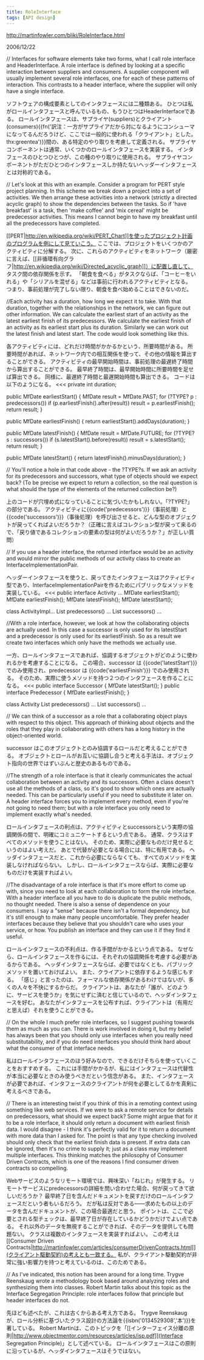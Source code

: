 ```yaml
---
title: RoleInterface
tags: [API design]
---
```


http://martinfowler.com/bliki/RoleInterface.html

2006/12/22

// Interfaces for software elements take two forms, what I call role interface and HeaderInterface. A role interface is defined by looking at a specific interaction between suppliers and consumers. A supplier component will usually implement several role interfaces, one for each of these patterns of interaction. This contrasts to a header interface, where the supplier will only have a single interface.

ソフトウェアの構成要素としてのインタフェースには二種類ある。
ひとつは私がロールインタフェースと呼んでいるもの、もうひとつはHeaderInterfaceである。
ロールインタフェースは、サプライヤ(suppliers)とクライアント(consumers){{fn('訳注：一方がサプライアだから対になるようにコンシューマになってるんだろうけど、ここでは一般的に使われる「クライアント」とした。thx:greentea')}}間の、ある特定のやり取りを考慮して定義される。
サプライヤコンポーネントは通常、いくつかのロールインタフェースを実装する。
インタフェースのひとつひとつが、この種のやり取りに使用される。
サプライヤコンポーネントがただひとつのインタフェースしか持たないヘッダーインタフェースとは対称的である。

// Let's look at this with an example. Consider a program for PERT style project planning. In this scheme we break down a project into a set of activities. We then arrange these activities into a network (strictly a directed acyclic graph) to show the dependencies between the tasks. So if 'have breakfast' is a task, then 'make coffee' and 'mix cereal' might be predecessor activities. This means I cannot begin to have my breakfast until all the predecessors have completed.

[[PERT|http://en.wikipedia.org/wiki/PERT_Chart]]を使ったプロジェクト計画のプログラムを例にして見ていこう。
ここでは、プロジェクトをいくつかのアクティビティに分解する。
次に、これらのアクティビティをネットワーク（厳密に言えば、[[非循環有向グラフ|http://en.wikipedia.org/wiki/Directed_acyclic_graph]]）に配置し直して、
タスク間の依存関係を示す。
「朝食を食べる」がタスクならば、「コーヒーをいれる」や「シリアルを混ぜる」などは事前に行われるアクティビティとなる。
つまり、事前処理が完了しない限り、朝食を食べ始めることはできないのだ。

//Each activity has a duration, how long we expect it to take. With that duration, together with the relationships in the network, we can figure out other information. We can calculate the earliest start of an activity as the latest earliest finish of its predecessors. We calculate the earliest finish of an activity as its earliest start plus its duration. Similarly we can work out the latest finish and latest start. The code would look something like this.

各アクティビティには、どれだけ時間がかかるかという、所要時間がある。
所要時間があれば、ネットワーク内での相互関係を使って、その他の情報を算出することができる。
アクティビティの最早開始時間は、事前処理の最遅終了時間から算出することができる。
最早終了時間は、最早開始時間に所要時間を足せば算出できる。
同様に、最遅終了時間と最遅開始時間も算出できる。
コードは以下のようになる。
<<<
  private int duration;

  public MfDate earliestStart() {
    MfDate result = MfDate.PAST;
    for (?TYPE? p : predecessors())
      if (p.earliestFinish().after(result))
        result = p.earliestFinish();
    return result;
  }

  public MfDate earliestFinish() {
    return earliestStart().addDays(duration);
  }

  public MfDate latestFinish() {
    MfDate result = MfDate.FUTURE;
    for (?TYPE? s : successors())
      if (s.latestStart().before(result))
        result = s.latestStart();
    return result;
  }

  public MfDate latestStart() {
    return latestFinish().minusDays(duration);
  }
>>>
// You'll notice a hole in that code above - the ?TYPE?s. If we ask an activity for its predecessors and successors, what type of objects should we expect back? (To be precise we expect to return a collection, so the real question is what should the type of the elements of the returned collection be?)

上のコードが穴埋め式になっていることに気づいたかもしれない。「?TYPE?」の部分である。
アクティビティに{{code('predecessors')}}（事前処理）と{{code('successors')}}（事後処理）を呼び出させると、どんな型のオブジェクトが戻ってくればよいだろうか？（正確に言えばコレクション型が戻って来るので、「戻り値であるコレクションの要素の型は何がよいだろうか？」が正しい質問）

// If you use a header interface, the returned interface would be an activity and would mirror the public methods of our activity class to create an InterfaceImplementationPair.

ヘッダーインタフェースを使うと、戻ってきたインタフェースはアクティビティ型であり、InterfaceImplementationPairを作るためにパブリックなメソッドを実装している。
<<<
 public interface Activity ...
   MfDate earliestStart();
   MfDate earliestFinish();
   MfDate latestFinish();
   MfDate latestStart();

 class ActivityImpl...
   List<Activity> predecessors() ...
   List<Activity> successors() ...
>>>
//With a role interface, however, we look at how the collaborating objects are actually used. In this case a successor is only used for its latestStart and a predecessor is only used for its earliestFinish. So as a result we create two interfaces which only have the methods we actually use.

一方、ロールインタフェースであれば、協調するオブジェクトがどのように使われるかを考慮することになる。
この場合、successor は {{code('latestStart')}} でのみ使用され、predecessor は {{code('earliestFinish')}} でのみ使用される。
そのため、実際に使うメソッドを持つ２つのインタフェースを作ることになる。
<<<
 public interface Successor {
   MfDate latestStart();
 }
 public interface Predecessor {
   MfDate earliestFinish();
 }

 class Activity
   List<Predecessor> predecessors() ...
   List<Successor> successors() ...
>>>
// We can think of a successor as a role that a collaborating object plays with respect to this object. This approach of thinking about objects and the roles that they play in collaborating with others has a long history in the object-oriented world.

successor はこのオブジェクトとのみ協調するロールだと考えることができる。
オブジェクトとロールがお互いに協調し合うと考える手法は、オブジェクト指向の世界ではずいぶんと歴史のあるものである。

//The strength of a role interface is that it clearly communicates the actual collaboration between an activity and its successors. Often a class doesn't use all the methods of a class, so it's good to show which ones are actually needed. This can be particularly useful if you need to substitute it later on. A header interface forces you to implement every method, even if you're not going to need them; but with a role interface you only need to implement exactly what's needed.

ロールインタフェースの利点は、アクティビティとsuccessorsという実際の協調関係の間で、明確にコミュニケートするという点である。
通常、クラスはすべてのメソッドを使うことはない。
そのため、実際に必要なものだけ見せるというのはよい考えだ。
あとで代替が必要となる場合には、特に有用である。
ヘッダインタフェースだと、これから必要にならなくても、すべてのメソッドを実装しなければならない。
しかし、ロールインタフェースならば、実際に必要なものだけを実装すればよい。

//The disadvantage of a role interface is that it's more effort to come up with, since you need to look at each collaboration to form the role interface. With a header interface all you have to do is duplicate the public methods, no thought needed. There is also a sense of dependence on your consumers. I say a "sense" because there isn't a formal dependency, but it's still enough to make many people uncomfortable. They prefer header interfaces because they believe that you shouldn't care who uses your service, or how. You publish an interface and they can use it if they find it useful.

ロールインタフェースの不利点は、作る手間がかかるという点である。
なぜなら、ロールインタフェースを作るには、それぞれの協調関係を考慮する必要があるからである。
ヘッダインタフェースならば、必要ではなくとも、パブリックメソッドを置いておけばよい。
また、クライアントに依存するような感じもする。
「感じ」と言ったのは、フォーマルな依存関係があるわけではないが、多くの人々を不快にするからだ。
クライアントは、あなたが「誰が、どのように、サービスを使うか」を気にせずに済むと信じているので、ヘッダインタフェースを好む。
あなたがインタフェースを公布すれば、クライアントは（有用だと思えば）それを使うことができる。

// On the whole I much prefer role interfaces, so I suggest pushing towards them as much as you can. There is work involved in doing it, but my belief has always been that you should only use interfaces when you really need substitutability, and if you do need interfaces you should think hard about what the consumer of that interface needs.

私はロールインタフェースのほう好みなので、できるだけそちらを使っていくことをおすすめする。
これには手間がかかるが、私にはインタフェースは代替性が本当に必要なときのみ使うべきだという信念がある。
また、インタフェースが必要であれば、インタフェースのクライアントが何を必要としてるかを真剣に考えるべきである。

// There is an interesting twist if you think of this in a remoting context using something like web services. If we were to ask a remote service for details on predecessors, what should we expect back? Some might argue that for it to be a role interface, it should only return a document with earliest finish data. I would disagree - I think it's perfectly valid for it to return a document with more data than I asked for. The point is that any type checking involved should only check that the earliest finish data is present. If extra data can be ignored, then it's no crime to supply it; just as a class may implement multiple interfaces. This thinking matches the philosophy of Consumer Driven Contracts, which is one of the reasons I find consumer driven contracts so compelling.

Webサービスのようなリモート環境では、興味深い「ねじれ」が発生する。
リモートサービスにpredecessorsの詳細を問い合わせた場合、何が戻ってきて欲しいだろうか？
最早終了日を含んだドキュメントを戻すだけのロールインタフェースだという者もいるだろう。
だが私は反対である——求めたもの以上のデータを含んだドキュメントが、この場合最適だと思う。
ポイントは、ここで必要とされる型チェックは、最早終了日が存在しているかどうかだけでよい点である。
それ以外のデータを無視することができれば、そのデータを提供しても問題ない。
クラスは複数のインタフェースを実装すればよい。
この考えは[[Consumer Driven Contracts|http://martinfowler.com/articles/consumerDrivenContracts.html]](クライアント駆動契約)の考えとも一致する。
私が、クライアント駆動契約が非常に強い影響力を持つと考えているのは、このためである。

// As I've indicated, this notion has been around for a long time. Trygve Reenskaug wrote a methodology book based around analyzing roles and synthesizing them into classes. Robert Martin talks about this topic as the Interface Segregation Principle: role interfaces follow that principle but header interfaces do not. 

先ほども述べたが、これは古くからある考え方である。
Trygve Reenskaugが、ロール分析に基づいたクラス設計の方法論を{{isbn('0134529308','本')}}を著している。
Robert Martinは、このトピックを「[[インターフェイス分離の原則|http://www.objectmentor.com/resources/articles/isp.pdf]](Interface Segregation Principle)」として述べている。
ロールインタフェースはこの原則に沿っているが、ヘッダインタフェースはそうではない。

